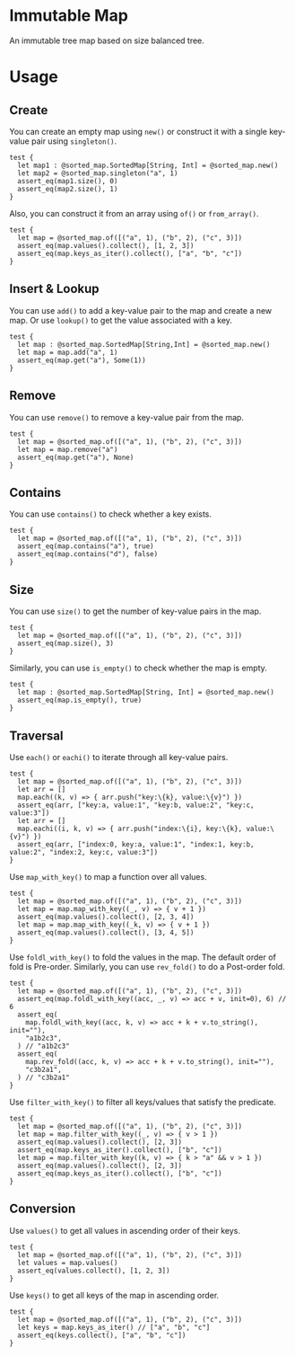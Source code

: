 # Immutable Map

An immutable tree map based on size balanced tree.

# Usage

## Create

You can create an empty map using `new()` or construct it with a single
key-value pair using `singleton()`.

```moonbit
test {
  let map1 : @sorted_map.SortedMap[String, Int] = @sorted_map.new()
  let map2 = @sorted_map.singleton("a", 1)
  assert_eq(map1.size(), 0)
  assert_eq(map2.size(), 1)
}
```

Also, you can construct it from an array using `of()` or `from_array()`.

```moonbit
test {
  let map = @sorted_map.of([("a", 1), ("b", 2), ("c", 3)])
  assert_eq(map.values().collect(), [1, 2, 3])
  assert_eq(map.keys_as_iter().collect(), ["a", "b", "c"])
}
```

## Insert & Lookup

You can use `add()` to add a key-value pair to the map and create a new map. Or
use `lookup()` to get the value associated with a key.

```moonbit
test {
  let map : @sorted_map.SortedMap[String,Int] = @sorted_map.new()
  let map = map.add("a", 1)
  assert_eq(map.get("a"), Some(1))
}
```

## Remove

You can use `remove()` to remove a key-value pair from the map.

```moonbit
test {
  let map = @sorted_map.of([("a", 1), ("b", 2), ("c", 3)])
  let map = map.remove("a")
  assert_eq(map.get("a"), None)
}
```

## Contains

You can use `contains()` to check whether a key exists.

```moonbit
test {
  let map = @sorted_map.of([("a", 1), ("b", 2), ("c", 3)])
  assert_eq(map.contains("a"), true)
  assert_eq(map.contains("d"), false)
}
```

## Size

You can use `size()` to get the number of key-value pairs in the map.

```moonbit
test {
  let map = @sorted_map.of([("a", 1), ("b", 2), ("c", 3)])
  assert_eq(map.size(), 3)
}
```

Similarly, you can use `is_empty()` to check whether the map is empty.

```moonbit
test {
  let map : @sorted_map.SortedMap[String, Int] = @sorted_map.new()
  assert_eq(map.is_empty(), true)
}
```

## Traversal

Use `each()` or `eachi()` to iterate through all key-value pairs.

```moonbit
test {
  let map = @sorted_map.of([("a", 1), ("b", 2), ("c", 3)])
  let arr = []
  map.each((k, v) => { arr.push("key:\{k}, value:\{v}") })
  assert_eq(arr, ["key:a, value:1", "key:b, value:2", "key:c, value:3"])
  let arr = []
  map.eachi((i, k, v) => { arr.push("index:\{i}, key:\{k}, value:\{v}") })
  assert_eq(arr, ["index:0, key:a, value:1", "index:1, key:b, value:2", "index:2, key:c, value:3"])
}
```

Use `map_with_key()` to map a function over all values.

```moonbit
test {
  let map = @sorted_map.of([("a", 1), ("b", 2), ("c", 3)])
  let map = map.map_with_key((_, v) => { v + 1 })
  assert_eq(map.values().collect(), [2, 3, 4])
  let map = map.map_with_key((_k, v) => { v + 1 })
  assert_eq(map.values().collect(), [3, 4, 5])
}
```

Use `foldl_with_key()` to fold the values in the map. The default order of fold
is Pre-order. Similarly, you can use `rev_fold()` to do a Post-order fold.

```moonbit
test {
  let map = @sorted_map.of([("a", 1), ("b", 2), ("c", 3)])
  assert_eq(map.foldl_with_key((acc, _, v) => acc + v, init=0), 6) // 6
  assert_eq(
    map.foldl_with_key((acc, k, v) => acc + k + v.to_string(), init=""),
    "a1b2c3",
  ) // "a1b2c3"
  assert_eq(
    map.rev_fold((acc, k, v) => acc + k + v.to_string(), init=""),
    "c3b2a1",
  ) // "c3b2a1"
}
```

Use `filter_with_key()` to filter all keys/values that satisfy the predicate.

```moonbit
test {
  let map = @sorted_map.of([("a", 1), ("b", 2), ("c", 3)])
  let map = map.filter_with_key((_, v) => { v > 1 })
  assert_eq(map.values().collect(), [2, 3])
  assert_eq(map.keys_as_iter().collect(), ["b", "c"])
  let map = map.filter_with_key((k, v) => { k > "a" && v > 1 })
  assert_eq(map.values().collect(), [2, 3])
  assert_eq(map.keys_as_iter().collect(), ["b", "c"])
}
```

## Conversion

Use `values()` to get all values in ascending order of their keys.

```moonbit
test {
  let map = @sorted_map.of([("a", 1), ("b", 2), ("c", 3)])
  let values = map.values()
  assert_eq(values.collect(), [1, 2, 3])
}
```

Use `keys()` to get all keys of the map in ascending order.

```moonbit
test {
  let map = @sorted_map.of([("a", 1), ("b", 2), ("c", 3)])
  let keys = map.keys_as_iter() // ["a", "b", "c"]
  assert_eq(keys.collect(), ["a", "b", "c"])
}
```

